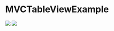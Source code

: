 MVCTableViewExample
===========
![](https://raw.github.com/wpsteak/PSTableView/master/images/buildinstyle.png)
![](https://raw.github.com/wpsteak/PSTableView/master/images/customstyle.png)

